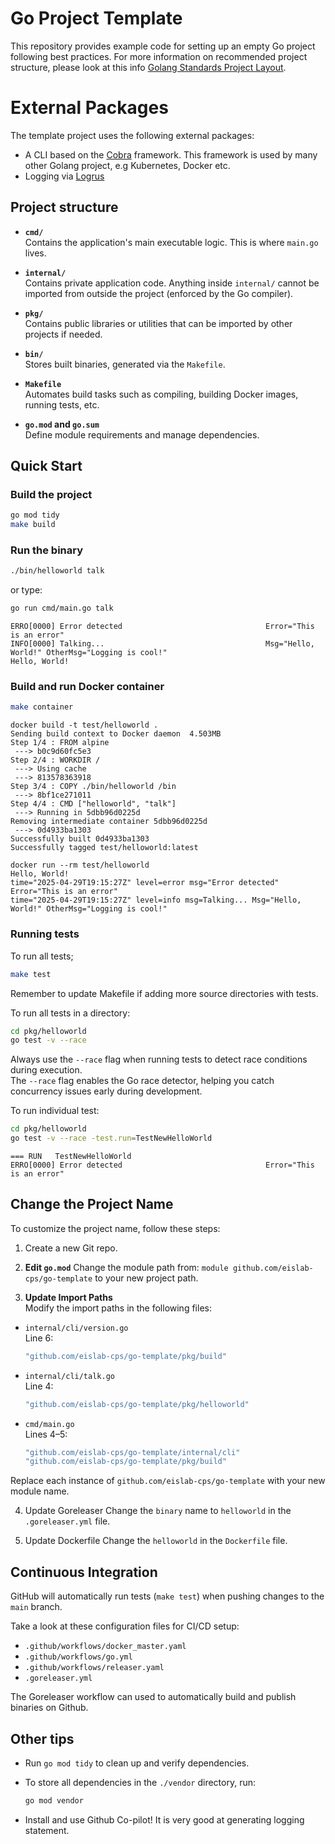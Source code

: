# Go Project Template

This repository provides example code for setting up an empty Go project following best practices.
For more information on recommended project structure, please look at this info [Golang Standards Project Layout](https://github.com/golang-standards/project-layout).

# External Packages
The template project uses the following external packages:
- A CLI based on the [Cobra](https://github.com/spf13/cobra) framework. This framework is used by many other Golang project, e.g Kubernetes, Docker etc.
- Logging via [Logrus](https://github.com/sirupsen/logrus)

## Project structure 
- **`cmd/`**  
  Contains the application's main executable logic. This is where `main.go` lives.

- **`internal/`**  
  Contains private application code. Anything inside `internal/` cannot be imported from outside the project (enforced by the Go compiler).

- **`pkg/`**  
  Contains public libraries or utilities that can be imported by other projects if needed.

- **`bin/`**  
  Stores built binaries, generated via the `Makefile`.

- **`Makefile`**  
  Automates build tasks such as compiling, building Docker images, running tests, etc.

- **`go.mod` and `go.sum`**  
  Define module requirements and manage dependencies.

##  Quick Start
### Build the project
```bash
go mod tidy
make build
```

### Run the binary
```bash
./bin/helloworld talk
```

or type:
```bash
go run cmd/main.go talk
```

```console
ERRO[0000] Error detected                                Error="This is an error"
INFO[0000] Talking...                                    Msg="Hello, World!" OtherMsg="Logging is cool!"
Hello, World!
```


### Build and run Docker container
```bash
make container
```

```console
docker build -t test/helloworld .
Sending build context to Docker daemon  4.503MB
Step 1/4 : FROM alpine
 ---> b0c9d60fc5e3
Step 2/4 : WORKDIR /
 ---> Using cache
 ---> 813578363918
Step 3/4 : COPY ./bin/helloworld /bin
 ---> 8bf1ce271011
Step 4/4 : CMD ["helloworld", "talk"]
 ---> Running in 5dbb96d0225d
Removing intermediate container 5dbb96d0225d
 ---> 0d4933ba1303
Successfully built 0d4933ba1303
Successfully tagged test/helloworld:latest
```

```console
docker run --rm test/helloworld
Hello, World!
time="2025-04-29T19:15:27Z" level=error msg="Error detected" Error="This is an error"
time="2025-04-29T19:15:27Z" level=info msg=Talking... Msg="Hello, World!" OtherMsg="Logging is cool!"
```

### Running tests
To run all tests;
```bash
make test 
```
Remember to update Makefile if adding more source directories with tests.

To run all tests in a directory:
```bash
cd pkg/helloworld
go test -v --race
```

Always use the `--race` flag when running tests to detect race conditions during execution.  
The `--race` flag enables the Go race detector, helping you catch concurrency issues early during development.

To run individual test:
```bash
cd pkg/helloworld
go test -v --race -test.run=TestNewHelloWorld
```

```console
=== RUN   TestNewHelloWorld
ERRO[0000] Error detected                                Error="This is an error"
```

## Change the Project Name
To customize the project name, follow these steps:

1. Create a new Git repo.

2. **Edit `go.mod`** 
   Change the module path from: `module github.com/eislab-cps/go-template` to your new project path.

3. **Update Import Paths**  
Modify the import paths in the following files:

- `internal/cli/version.go`  
  Line 6:
  ```go
  "github.com/eislab-cps/go-template/pkg/build"
  ```

- `internal/cli/talk.go`  
  Line 4:
  ```go
  "github.com/eislab-cps/go-template/pkg/helloworld"
  ```

- `cmd/main.go`  
  Lines 4–5:
  ```go
  "github.com/eislab-cps/go-template/internal/cli"
  "github.com/eislab-cps/go-template/pkg/build"
  ```

Replace each instance of `github.com/eislab-cps/go-template` with your new module name.

4. Update Goreleaser
Change the `binary` name to `helloworld` in the `.goreleaser.yml` file.

4. Update Dockerfile 
Change the `helloworld` in the `Dockerfile` file.

## Continuous Integration
GitHub will automatically run tests (`make test`) when pushing changes to the `main` branch.

Take a look at these configuration files for CI/CD setup:

- `.github/workflows/docker_master.yaml`
- `.github/workflows/go.yml`
- `.github/workflows/releaser.yaml`
- `.goreleaser.yml`

The Goreleaser workflow can used to automatically build and publish binaries on Github.

## Other tips
- Run `go mod tidy` to clean up and verify dependencies.
- To store all dependencies in the `./vendor` directory, run:

  ```sh
  go mod vendor
  ```
- Install and use Github Co-pilot! It is very good at generating logging statement.


